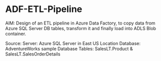 # ADF-ETL-Pipeline

AIM:
Design of an ETL pipeline in Azure Data Factory, to copy data from Azure SQL Server DB tables, transform it and finally load into ADLS Blob container.

Source:
Server: Azure SQL Server in East US Location
Database: AdventureWorks sample Database
Tables: SalesLT.Product & SalesLT.SalesOrderDetails


